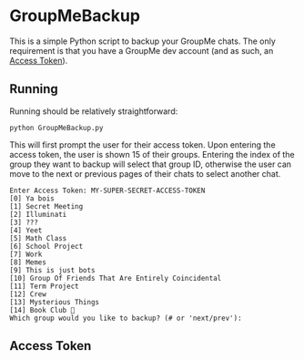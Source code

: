 # GroupMeBackup

This is a simple Python script to backup your GroupMe chats. The only requirement is that you have a GroupMe dev account (and as such, an [Access Token](##Access-Token)).

## Running

Running should be relatively straightforward:
```
python GroupMeBackup.py
```
This will first prompt the user for their access token. Upon entering the access token, the user is shown 15 of their groups. 
Entering the index of the group they want to backup will select that group ID, otherwise the user can move to the next or previous pages of their chats to select another chat. 

```
Enter Access Token: MY-SUPER-SECRET-ACCESS-TOKEN
[0] Ya bois
[1] Secret Meeting
[2] Illuminati
[3] ???
[4] Yeet
[5] Math Class
[6] School Project
[7] Work 
[8] Memes
[9] This is just bots
[10] Group Of Friends That Are Entirely Coincidental
[11] Term Project
[12] Crew
[13] Mysterious Things
[14] Book Club 📖
Which group would you like to backup? (# or 'next/prev'): 
```

## Access Token
